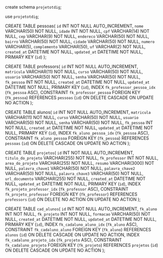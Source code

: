 create schema `projetotdig`;

use `projetotdig`;

CREATE TABLE pessoas(
	`id` INT NOT NULL AUTO_INCREMENT,
	`nome` VARCHAR(50) NOT NULL,
	`idade` INT NOT NULL,
	`cpf` VARCHAR(14) NOT NULL,
	`cep` VARCHAR(9) NOT NULL,
	`endereco` VARCHAR(50) NOT NULL,
	`bairro` VARCHAR(50) NOT NULL,
	`cidade` VARCHAR(50) NOT NULL,
	`numero` VARCHAR(5),
	`complemento` VARCHAR(50),
	`uf` VARCHAR(2) NOT NULL,
    `created_at` DATETIME NOT NULL,
    `updated_at` DATETIME NOT NULL,
	PRIMARY KEY (`id`)
);

CREATE TABLE professors(
	`id` INT NOT NULL AUTO_INCREMENT,
	`matricula` VARCHAR(11) NOT NULL,
	`curso` VARCHAR(50) NOT NULL,
	`usuario` VARCHAR(50) NOT NULL,
	`senha` VARCHAR(50) NOT NULL,
	`fk_pessoa` INT NOT NULL,
    `created_at` DATETIME NOT NULL,
    `updated_at` DATETIME NOT NULL,
	PRIMARY KEY (`id`),
	INDEX `fk_professor_pessoa_idx` (`fk_pessoa` ASC),
	CONSTRAINT `fk_professor_pessoa`
		FOREIGN KEY (`fk_pessoa`)
		REFERENCES `pessoas` (`id`)
		ON DELETE CASCADE
		ON UPDATE NO ACTION
);

CREATE TABLE alunos(
	`id` INT NOT NULL AUTO_INCREMENT,
	`matricula` VARCHAR(11) NOT NULL,
	`curso` VARCHAR(50) NOT NULL,
	`usuario` VARCHAR(50) NOT NULL,
	`senha` VARCHAR(50) NOT NULL,
	`fk_pessoa` INT NOT NULL,
    `created_at` DATETIME NOT NULL,
    `updated_at` DATETIME NOT NULL,
	PRIMARY KEY (`id`),
	INDEX `fk_aluno_pessoa_idx` (`fk_pessoa` ASC),
	CONSTRAINT `fk_aluno_pessoa`
		FOREIGN KEY (`fk_pessoa`)
		REFERENCES `pessoas` (`id`)
		ON DELETE CASCADE
		ON UPDATE NO ACTION
);

CREATE TABLE `projetos`(
	`id` INT NOT NULL AUTO_INCREMENT,
	`titulo_do_projeto` VARCHAR(255) NOT NULL,
	`fk_professor` INT NOT NULL,
	`area_do_projeto` VARCHAR(255) NOT NULL,
	`resumo` VARCHAR(3000) NOT NULL,
	`palavra_chave1` VARCHAR(50) NOT NULL,
	`palavra_chave2` VARCHAR(50) NOT NULL,
	`palavra_chave3` VARCHAR(50) NOT NULL,
	`url_documento` VARCHAR(255) NOT NULL,
    `created_at` DATETIME NOT NULL,
    `updated_at` DATETIME NOT NULL,
    PRIMARY KEY (`id`),
	INDEX `fk_projeto_professor_idx` (`fk_professor` ASC),
	CONSTRAINT `fk_projeto_professor`
		FOREIGN KEY (`fk_professor`)
		REFERENCES `professors` (`id`)
		ON DELETE NO ACTION
		ON UPDATE NO ACTION
);

CREATE TABLE `cad_alunos`(
	`id` INT NOT NULL AUTO_INCREMENT,
	`fk_aluno` INT NOT NULL,
	`fk_projeto` INT NOT NULL,
    `formacao` VARCHAR(50) NOT NULL,
    `created_at` DATETIME NOT NULL,
    `updated_at` DATETIME NOT NULL,
	PRIMARY KEY (`id`),
	INDEX `fk_cadaluno_aluno_idx` (`fk_aluno` ASC),
	CONSTRAINT `fk_cadaluno_aluno`
		FOREIGN KEY (`fk_aluno`)
		REFERENCES `alunos` (`id`)
		ON DELETE CASCADE
		ON UPDATE NO ACTION,
	INDEX `fk_cadaluno_projeto_idx` (`fk_projeto` ASC),
	CONSTRAINT `fk_cadaluno_projeto`
		FOREIGN KEY (`fk_projeto`)
		REFERENCES `projetos` (`id`)
		ON DELETE CASCADE
		ON UPDATE NO ACTION
);
